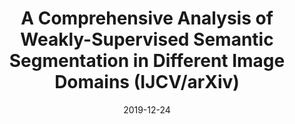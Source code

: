 ---
title: "A Comprehensive Analysis of Weakly-Supervised Semantic Segmentation in Different Image Domains (IJCV/arXiv)"
collection: publications
permalink: /publication/2019-12-24-ijcv
date: 2019-12-24
venue: "International Journal of Computer Vision (IJCV)"
paperurl: 'https://arxiv.org/abs/1912.11186'
---
